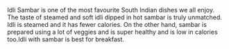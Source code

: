 Idli Sambar is one of the most favourite South Indian dishes we all enjoy. The taste of steamed and soft idli dipped in hot sambar is truly unmatched. Idli is steamed and it has fewer calories. On the other hand, sambar is prepared using a lot of veggies and is super healthy and is low in calories too.Idli with sambar is best for breakfast.